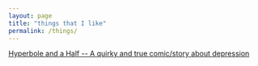 ```yaml
---
layout: page
title: "things that I like"
permalink: /things/
---
```


[Hyperbole and a Half -- A quirky and true comic/story about depression](http://hyperboleandahalf.blogspot.com/2013/05/depression-part-two.html?m=1)